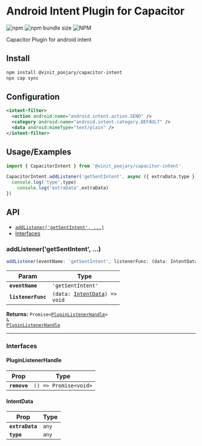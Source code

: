 # Android Intent Plugin for Capacitor

![npm](https://img.shields.io/npm/v/@vinit_poojary/capacitor-intent)
![npm bundle size](https://img.shields.io/bundlephobia/minzip/@vinit_poojary/capacitor-intent)
![NPM](https://img.shields.io/npm/l/@vinit_poojary/capacitor-intent)

Capacitor Plugin for android intent

## Install

```bash
npm install @vinit_poojary/capacitor-intent
npx cap sync
```

## Configuration

```xml
<intent-filter>
  <action android:name="android.intent.action.SEND" />
  <category android:name="android.intent.category.DEFAULT" />
  <data android:mimeType="text/plain" />
</intent-filter>
```

## Usage/Examples

```javascript
import { CapacitorIntent } from '@vinit_poojary/capacitor-intent'
```
```javascript
CapacitorIntent.addListener('getSentIntent', async ({ extraData,type }) => {
  console.log('type',type)
	console.log('extraData',extraData)
})
```

## API

<docgen-index>

- [`addListener('getSentIntent', ...)`](#addlistenergetsentintent)
- [Interfaces](#interfaces)

</docgen-index>

<docgen-api>
<!--Update the source file JSDoc comments and rerun docgen to update the docs below-->

### addListener('getSentIntent', ...)

```typescript
addListener(eventName: 'getSentIntent', listenerFunc: (data: IntentData) => void) => Promise<PluginListenerHandle> & PluginListenerHandle
```

| Param              | Type                                                                 |
| ------------------ | -------------------------------------------------------------------- |
| **`eventName`**    | <code>'getSentIntent'</code>                                         |
| **`listenerFunc`** | <code>(data: <a href="#intentdata">IntentData</a>) =&gt; void</code> |

**Returns:** <code>Promise&lt;<a href="#pluginlistenerhandle">PluginListenerHandle</a>&gt; & <a href="#pluginlistenerhandle">PluginListenerHandle</a></code>

---

### Interfaces

#### PluginListenerHandle

| Prop         | Type                                      |
| ------------ | ----------------------------------------- |
| **`remove`** | <code>() =&gt; Promise&lt;void&gt;</code> |

#### IntentData

| Prop            | Type             |
| --------------- | ---------------- |
| **`extraData`** | <code>any</code> |
| **`type`**      | <code>any</code> |

</docgen-api>
